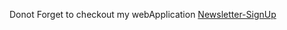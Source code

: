 Donot Forget to checkout my webApplication 
[Newsletter-SignUp](https://ghoulish-cemetery-61586.herokuapp.com/)
